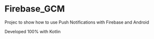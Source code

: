 # Firebase_GCM

Projec to show how to use Push Notifications with Firebase and Android

Developed 100% with Kotlin

